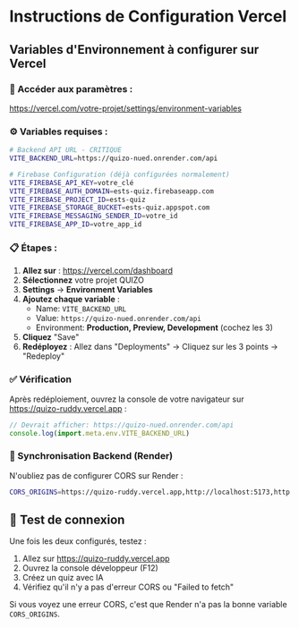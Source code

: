 # Instructions de Configuration Vercel

## Variables d'Environnement à configurer sur Vercel

### 🔗 Accéder aux paramètres :
https://vercel.com/votre-projet/settings/environment-variables

### ⚙️ Variables requises :

```bash
# Backend API URL - CRITIQUE
VITE_BACKEND_URL=https://quizo-nued.onrender.com/api

# Firebase Configuration (déjà configurées normalement)
VITE_FIREBASE_API_KEY=votre_clé
VITE_FIREBASE_AUTH_DOMAIN=ests-quiz.firebaseapp.com
VITE_FIREBASE_PROJECT_ID=ests-quiz
VITE_FIREBASE_STORAGE_BUCKET=ests-quiz.appspot.com
VITE_FIREBASE_MESSAGING_SENDER_ID=votre_id
VITE_FIREBASE_APP_ID=votre_app_id
```

### 📋 Étapes :

1. **Allez sur** : https://vercel.com/dashboard
2. **Sélectionnez** votre projet QUIZO
3. **Settings** → **Environment Variables**
4. **Ajoutez chaque variable** :
   - Name: `VITE_BACKEND_URL`
   - Value: `https://quizo-nued.onrender.com/api`
   - Environment: **Production, Preview, Development** (cochez les 3)
5. **Cliquez** "Save"
6. **Redéployez** : Allez dans "Deployments" → Cliquez sur les 3 points → "Redeploy"

### ✅ Vérification

Après redéploiement, ouvrez la console de votre navigateur sur https://quizo-ruddy.vercel.app :

```javascript
// Devrait afficher: https://quizo-nued.onrender.com/api
console.log(import.meta.env.VITE_BACKEND_URL)
```

### 🔗 Synchronisation Backend (Render)

N'oubliez pas de configurer CORS sur Render :

```bash
CORS_ORIGINS=https://quizo-ruddy.vercel.app,http://localhost:5173,http://localhost:8080
```

## 🧪 Test de connexion

Une fois les deux configurés, testez :

1. Allez sur https://quizo-ruddy.vercel.app
2. Ouvrez la console développeur (F12)
3. Créez un quiz avec IA
4. Vérifiez qu'il n'y a pas d'erreur CORS ou "Failed to fetch"

Si vous voyez une erreur CORS, c'est que Render n'a pas la bonne variable `CORS_ORIGINS`.
